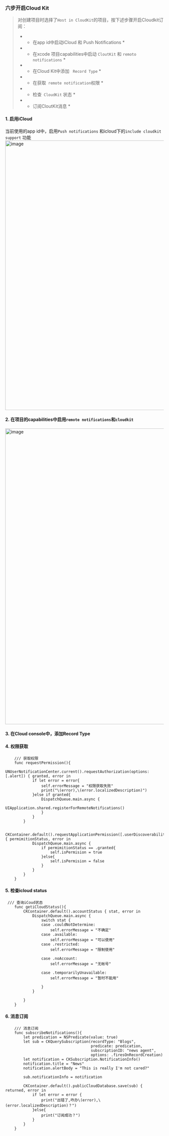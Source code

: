 ### 六步开启Cloud Kit
> 对创建项目时选择了`Host in CloudKit`的项目，按下述步骤开启Cloudkit订阅：
>  * + 在app id中启动iCloud 和 Push Notifications *
>  * + 在xcode 项目capabilities中启动 `CloutKit` 和 `remoto notifications` *
>  * + 在Cloud Kit中添加 ` Record Type` *
>  * + 在获取` remote notification`权限 *
>  * + 检查` CloudKit` 状态 *
>  * + 订阅CloutKit消息 *

#### 1. 启用iCloud
当前使用的app id中，启用`Push notifications` 和icloud下的`include cloudkit support` 功能
<img width="853" alt="image" src="https://user-images.githubusercontent.com/29822398/156935795-a037da87-8d51-4243-84ea-8f8ca7b12411.png">

#### 2. 在项目的capabilities中启用`remote notifications`和`cloudkit`
<img width="936" alt="image" src="https://user-images.githubusercontent.com/29822398/156936067-f44e08f2-3f6d-4d36-be48-cd626ca8d977.png">

#### 3. 在Cloud console中，添加Record Type
#### 4. 权限获取
```
    /// 获取权限
    func requestPermission(){
        UNUserNotificationCenter.current().requestAuthorization(options: [.alert]) { granted, error in
            if let error = error{
                self.errorMessage = "权限获取失败"
                print("\(error),\(error.localizedDescription)")
            }else if granted{
                DispatchQueue.main.async {
                    UIApplication.shared.registerForRemoteNotifications()
                }
            }
        }

        CKContainer.default().requestApplicationPermission([.userDiscoverability]) { permimitionStatus, error in
            DispatchQueue.main.async {
                if permimitionStatus == .granted{
                    self.isPermision = true
                }else{
                    self.isPermision = false
                }
            }
        }
    }
```
#### 5. 检查icloud status
```
 /// 查询iCoud状态
    func getiCloudStatus(){
        CKContainer.default().accountStatus { stat, error in
            DispatchQueue.main.async {
                switch stat {
                case .couldNotDetermine:
                    self.errorMessage = "不确定"
                case .available:
                    self.errorMessage = "可以使用"
                case .restricted:
                    self.errorMessage = "限制使用"

                case .noAccount:
                    self.errorMessage = "无帐号"

                case .temporarilyUnavailable:
                    self.errorMessage = "暂时不能用"

                }
            }

        }
    }
```
#### 6. 消息订阅
```
    /// 消息订阅
    func subscribeNotifications(){
        let predication = NSPredicate(value: true)
        let sub = CKQuerySubscription(recordType: "Blogs",
                                      predicate: predication,
                                      subscriptionID: "news agent",
                                      options: .firesOnRecordCreation)
        let notification = CKSubscription.NotificationInfo()
        notification.title = "News"
        notification.alertBody = "This is really I'm not cared?"

        sub.notificationInfo = notification

        CKContainer.default().publicCloudDatabase.save(sub) { returned, error in
            if let error = error {
                print("出错了,咋办\(error),\(error.localizedDescription)？")
            }else{
                print("订阅成功？")
            }
        }
    }
```



